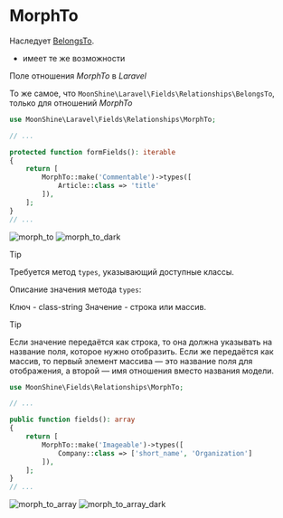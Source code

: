 # MorphTo

Наследует [BelongsTo](/docs/{{version}}/fields/belongs-to).

* имеет те же возможности

Поле отношения *MorphTo* в *Laravel*

То же самое, что `MoonShine\Laravel\Fields\Relationships\BelongsTo`, только для отношений *MorphTo*

```php
use MoonShine\Laravel\Fields\Relationships\MorphTo;

// ...

protected function formFields(): iterable
{
    return [
        MorphTo::make('Commentable')->types([
            Article::class => 'title'
        ]),
    ];
}
// ...
```

![morph_to](https://raw.githubusercontent.com/moonshine-software/doc/3.x/resources/screenshots/morph_to.png)
![morph_to_dark](https://raw.githubusercontent.com/moonshine-software/doc/3.x/resources/screenshots/morph_to_dark.png)

> [!TIP]
> Требуется метод `types`, указывающий доступные классы.

Описание значения метода `types`:

Ключ - class-string<Model>
Значение - строка или массив.

> [!TIP]
> Если значение передаётся как строка, то она должна указывать на название поля, которое нужно отобразить.
> Если же передаётся как массив, то первый элемент массива — это название поля для отображения, а второй — имя отношения вместо названия модели.

```php
use MoonShine\Fields\Relationships\MorphTo;

// ...

public function fields(): array
{
    return [
        MorphTo::make('Imageable')->types([
            Company::class => ['short_name', 'Organization']
        ]),
    ];
}
// ...
```

![morph_to_array](https://raw.githubusercontent.com/moonshine-software/doc/3.x/resources/screenshots/morph_to_array.png)
![morph_to_array_dark](https://raw.githubusercontent.com/moonshine-software/doc/3.x/resources/screenshots/morph_to_array_dark.png)

